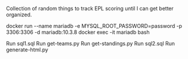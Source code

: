 Collection of random things to track EPL scoring until I can get better organized.

docker run --name mariadb -e MYSQL_ROOT_PASSWORD=password -p 3306:3306 -d mariadb:10.3.8
docker exec -it mariadb bash

Run sql1.sql
Run get-teams.py
Run get-standings.py
Run sql2.sql
Run generate-html.py
